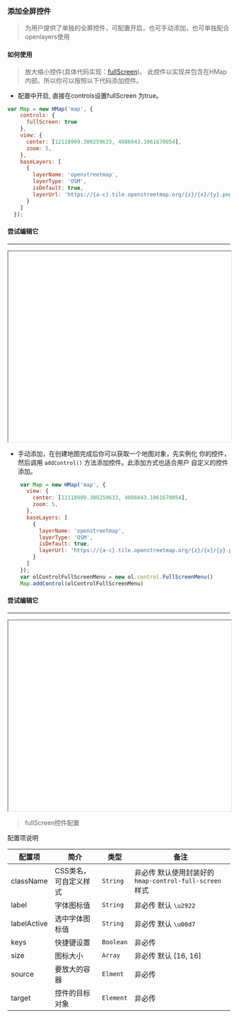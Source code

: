 ### 添加全屏控件

> 为用户提供了单独的全屏控件，可配置开启，也可手动添加，也可单独配合openlayers使用

#### 如何使用

> 放大缩小控件(具体代码实现：[fullScreen](https://github.com/sakitam-fdd/ol-extent/blob/master/src/control/FullScreen.js))。
  此控件以实现并包含在HMap内部。所以你可以按照以下代码添加控件。

* 配置中开启, 直接在controls设置fullScreen 为true。

```javascript
var Map = new HMap('map', {
    controls: {
      fullScreen: true
    },
    view: {
      center: [12118909.300259633, 4086043.1061670054],
      zoom: 5,
    },
    baseLayers: [
      {
        layerName: 'openstreetmap',
        layerType: 'OSM',
        isDefault: true,
        layerUrl: 'https://{a-c}.tile.openstreetmap.org/{z}/{x}/{y}.png'
      }
    ]
  });
```

#### 尝试编辑它
---
<iframe width="100%" height="430"></iframe>

* 手动添加，在创建地图完成后你可以获取一个地图对象，先实例化
  你的控件，然后调用 ``addControl()`` 方法添加控件。此添加方式也适合用户
  自定义的控件添加。

```javascript
    var Map = new HMap('map', {
      view: {
        center: [12118909.300259633, 4086043.1061670054],
        zoom: 5,
      },
      baseLayers: [
        {
          layerName: 'openstreetmap',
          layerType: 'OSM',
          isDefault: true,
          layerUrl: 'https://{a-c}.tile.openstreetmap.org/{z}/{x}/{y}.png'
        }
      ]
    });
    var olControlFullScreenMenu = new ol.control.FullScreenMenu()
    Map.addControl(olControlFullScreenMenu)
```

#### 尝试编辑它
---
<iframe width="100%" height="430"></iframe>

> fullScreen控件配置

配置项说明

| 配置项 | 简介 | 类型 | 备注 |
| --- | --- |--- | --- |
| className | CSS类名，可自定义样式 | `String` | 非必传 默认使用封装好的 ```hmap-control-full-screen``` 样式 |
| label | 字体图标值 | `String` | 非必传 默认 `\u2922` |
| labelActive | 选中字体图标值 | `String` | 非必传 默认 `\u00d7` |
| keys | 快捷键设置 | `Boolean` | 非必传 |
| size | 图标大小 | `Array` | 非必传 默认 [16, 16] |
| source | 要放大的容器 | `Elment` | 非必传 |
| target | 控件的目标对象 | `Element` | 非必传 |
